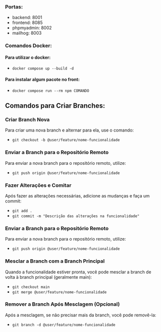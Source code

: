 ### Portas:

- backend: 8001
- frontend: 8085
- phpmyadmin: 8002
- mailhog: 8003

### Comandos Docker:
#### Para utilizar o docker: 
- `docker compose up --build -d`
#### Para instalar algum pacote no front: 
- `docker compose run --rm npm COMANDO`

## Comandos para Criar Branches:

### Criar Branch Nova
Para criar uma nova branch e alternar para ela, use o comando:
- `git checkout -b @user/feature/nome-funcionalidade`

### Enviar a Branch para o Repositório Remoto
Para enviar a nova branch para o repositório remoto, utilize:
- `git push origin @user/feature/nome-funcionalidade`

### Fazer Alterações e Comitar
Após fazer as alterações necessárias, adicione as mudanças e faça um commit:
- `git add .`
- `git commit -m "Descrição das alterações na funcionalidade"`

### Enviar a Branch para o Repositório Remoto
Para enviar a nova branch para o repositório remoto, utilize:
- `git push origin @user/feature/nome-funcionalidade`

### Mesclar a Branch com a Branch Principal
Quando a funcionalidade estiver pronta, você pode mesclar a branch de volta à branch principal (geralmente main):
- `git checkout main`  
- `git merge @user/feature/nome-funcionalidade`

### Remover a Branch Após Mesclagem (Opcional)
Após a mesclagem, se não precisar mais da branch, você pode removê-la:
- `git branch -d @user/feature/nome-funcionalidade`
